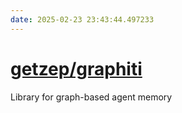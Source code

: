 ```yaml
---
date: 2025-02-23 23:43:44.497233
---
```


# [getzep/graphiti](https://github.com/getzep/graphiti)

Library for graph-based agent memory